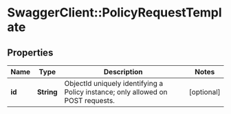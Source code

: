 # SwaggerClient::PolicyRequestTemplate

## Properties
Name | Type | Description | Notes
------------ | ------------- | ------------- | -------------
**id** | **String** | ObjectId uniquely identifying a Policy instance; only allowed on POST requests. | [optional] 


